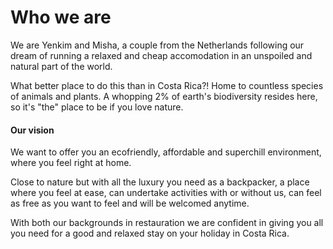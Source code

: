 # Who we are
We are Yenkim and Misha, a couple from the Netherlands following our dream of running a relaxed and cheap accomodation in an unspoiled and natural part of the world. 

What better place to do this than in Costa Rica?! Home to countless species of animals and plants. A whopping 2% of earth's biodiversity resides here, so it's "the" place to be if you love nature. 

#### Our vision

We want to offer you an ecofriendly, affordable and superchill environment, where you feel right at home. 

Close to nature but with all the luxury you need as a backpacker, a place where you feel at ease, can undertake activities with or without us, can feel as free as you want to feel and will be welcomed anytime. 

With both our backgrounds in restauration we are confident in giving you all you need for a good and relaxed stay on your holiday in Costa Rica.
